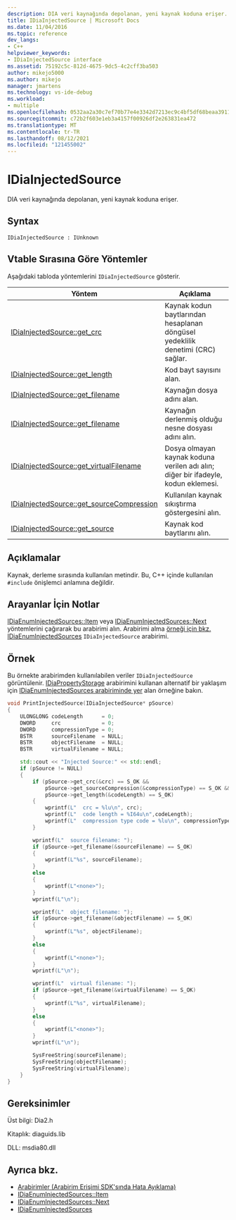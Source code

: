 ```yaml
---
description: DIA veri kaynağında depolanan, yeni kaynak koduna erişer.
title: IDiaInjectedSource | Microsoft Docs
ms.date: 11/04/2016
ms.topic: reference
dev_langs:
- C++
helpviewer_keywords:
- IDiaInjectedSource interface
ms.assetid: 75192c5c-812d-4675-9dc5-4c2cff3ba503
author: mikejo5000
ms.author: mikejo
manager: jmartens
ms.technology: vs-ide-debug
ms.workload:
- multiple
ms.openlocfilehash: 0532aa2a30c7ef70b77e4e3342d7213ec9c4bf5df68beaa39112e1ba6c92996f
ms.sourcegitcommit: c72b2f603e1eb3a4157f00926df2e263831ea472
ms.translationtype: MT
ms.contentlocale: tr-TR
ms.lasthandoff: 08/12/2021
ms.locfileid: "121455002"
---
```

# <a name="idiainjectedsource"></a>IDiaInjectedSource
DIA veri kaynağında depolanan, yeni kaynak koduna erişer.

## <a name="syntax"></a>Syntax

```
IDiaInjectedSource : IUnknown
```

## <a name="methods-in-vtable-order"></a>Vtable Sırasına Göre Yöntemler
Aşağıdaki tabloda yöntemlerini `IDiaInjectedSource` gösterir.

|Yöntem|Açıklama|
|------------|-----------------|
|[IDiaInjectedSource::get_crc](../../debugger/debug-interface-access/idiainjectedsource-get-crc.md)|Kaynak kodun baytlarından hesaplanan döngüsel yedeklilik denetimi (CRC) sağlar.|
|[IDiaInjectedSource::get_length](../../debugger/debug-interface-access/idiainjectedsource-get-length.md)|Kod bayt sayısını alan.|
|[IDiaInjectedSource::get_filename](../../debugger/debug-interface-access/idiainjectedsource-get-filename.md)|Kaynağın dosya adını alan.|
|[IDiaInjectedSource::get_filename](../../debugger/debug-interface-access/idiainjectedsource-get-objectfilename.md)|Kaynağın derlenmiş olduğu nesne dosyası adını alın.|
|[IDiaInjectedSource::get_virtualFilename](../../debugger/debug-interface-access/idiainjectedsource-get-virtualfilename.md)|Dosya olmayan kaynak koduna verilen adı alın; diğer bir ifadeyle, kodun eklemesi.|
|[IDiaInjectedSource::get_sourceCompression](../../debugger/debug-interface-access/idiainjectedsource-get-sourcecompression.md)|Kullanılan kaynak sıkıştırma göstergesini alın.|
|[IDiaInjectedSource::get_source](../../debugger/debug-interface-access/idiainjectedsource-get-source.md)|Kaynak kod baytlarını alın.|

## <a name="remarks"></a>Açıklamalar
Kaynak, derleme sırasında kullanılan metindir. Bu, C++ içinde kullanılan `#include` önişlemci anlamına değildir.

## <a name="notes-for-callers"></a>Arayanlar İçin Notlar
[IDiaEnumInjectedSources::Item](../../debugger/debug-interface-access/idiaenuminjectedsources-item.md) veya [IDiaEnumInjectedSources::Next](../../debugger/debug-interface-access/idiaenuminjectedsources-next.md) yöntemlerini çağırarak bu arabirimi alın. Arabirimi alma [örneği için bkz. IDiaEnumInjectedSources](../../debugger/debug-interface-access/idiaenuminjectedsources.md) `IDiaInjectedSource` arabirimi.

## <a name="example"></a>Örnek
Bu örnekte arabirimden kullanılabilen veriler `IDiaInjectedSource` görüntülenir. [IDiaPropertyStorage](../../debugger/debug-interface-access/idiapropertystorage.md) arabirimini kullanan alternatif bir yaklaşım için [IDiaEnumInjectedSources arabiriminde yer](../../debugger/debug-interface-access/idiaenuminjectedsources.md) alan örneğine bakın.

```C++
void PrintInjectedSource(IDiaInjectedSource* pSource)
{
    ULONGLONG codeLength      = 0;
    DWORD     crc             = 0;
    DWORD     compressionType = 0;
    BSTR      sourceFilename  = NULL;
    BSTR      objectFilename  = NULL;
    BSTR      virtualFilename = NULL;

    std::cout << "Injected Source:" << std::endl;
    if (pSource != NULL)
    {
        if (pSource->get_crc(&crc) == S_OK &&
            pSource->get_sourceCompression(&compressionType) == S_OK &&
            pSource->get_length(&codeLength) == S_OK)
        {
            wprintf(L"  crc = %lu\n", crc);
            wprintf(L"  code length = %I64u\n",codeLength);
            wprintf(L"  compression type code = %lu\n", compressionType);
        }

        wprintf(L"  source filename: ");
        if (pSource->get_filename(&sourceFilename) == S_OK)
        {
            wprintf(L"%s", sourceFilename);
        }
        else
        {
            wprintf(L"<none>");
        }
        wprintf(L"\n");

        wprintf(L"  object filename: ");
        if (pSource->get_filename(&objectFilename) == S_OK)
        {
            wprintf(L"%s", objectFilename);
        }
        else
        {
            wprintf(L"<none>");
        }
        wprintf(L"\n");

        wprintf(L"  virtual filename: ");
        if (pSource->get_filename(&virtualFilename) == S_OK)
        {
            wprintf(L"%s", virtualFilename);
        }
        else
        {
            wprintf(L"<none>");
        }
        wprintf(L"\n");

        SysFreeString(sourceFilename);
        SysFreeString(objectFilename);
        SysFreeString(virtualFilename);
    }
}
```

## <a name="requirements"></a>Gereksinimler
Üst bilgi: Dia2.h

Kitaplık: diaguids.lib

DLL: msdia80.dll

## <a name="see-also"></a>Ayrıca bkz.
- [Arabirimler (Arabirim Erişimi SDK'sında Hata Ayıklama)](../../debugger/debug-interface-access/interfaces-debug-interface-access-sdk.md)
- [IDiaEnumInjectedSources::Item](../../debugger/debug-interface-access/idiaenuminjectedsources-item.md)
- [IDiaEnumInjectedSources::Next](../../debugger/debug-interface-access/idiaenuminjectedsources-next.md)
- [IDiaEnumInjectedSources](../../debugger/debug-interface-access/idiaenuminjectedsources.md)
